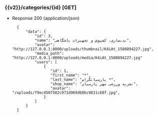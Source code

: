 ### {{v2}}/categories/{id} [GET]
        
+ Response 200 (application/json)

        {
            "data": {
                "id": 3,
                "name": "بدنسازی، کفپوش و تجهیزات باشگاهی",
                "avatar": "http://127.0.0.1:8000/uploads/thumbnail/K4iAt_1580894227.jpg",
                "media_path": "http://127.0.0.1:8000/uploads/media/K4iAt_1580894227.jpg"
                "users": [
                    {
                       "id": 1,
                       "first_name": "*",
                       "last_name": "پارسیانگرام *",
                       "shop_name": "نشریه ورزشی مهر پارسیان",
                       "avatar": "/uploads/f9ec4507582c971d969d68bc9831c68f.jpg",
                    }
                ]
            }
        }
